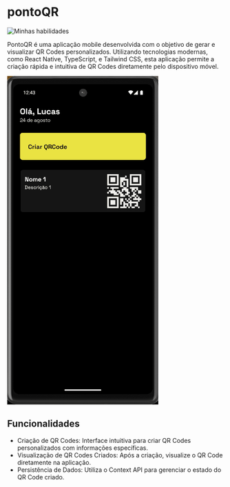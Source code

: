 # pontoQR

![Minhas habilidades](https://skillicons.dev/icons?i=ts,react,tailwind)

PontoQR é uma aplicação mobile desenvolvida com o objetivo de gerar e visualizar QR Codes personalizados. Utilizando tecnologias modernas, como React Native, TypeScript, e Tailwind CSS, esta aplicação permite a criação rápida e intuitiva de QR Codes diretamente pelo dispositivo móvel.

![alt text](assets/images/animacaoTela.gif)

## Funcionalidades

- Criação de QR Codes: Interface intuitiva para criar QR Codes personalizados com informações específicas.
- Visualização de QR Codes Criados: Após a criação, visualize o QR Code diretamente na aplicação.
- Persistência de Dados: Utiliza o Context API para gerenciar o estado do QR Code criado.
